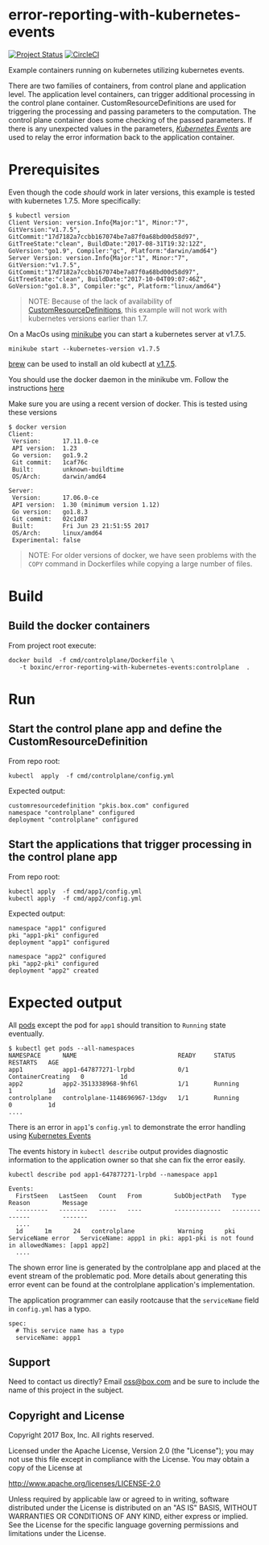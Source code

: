 # error-reporting-with-kubernetes-events

[![Project Status](http://opensource.box.com/badges/stable.svg)](http://opensource.box.com/badges)
[![CircleCI](https://circleci.com/gh/box/error-reporting-with-kubernetes-events.svg?style=svg)](https://circleci.com/gh/box/error-reporting-with-kubernetes-events)

Example containers running on kubernetes utilizing kubernetes events.

There are two families of containers, from control plane and application level.
The application level containers, can trigger additional processing in the
control plane container. CustomResourceDefinitions are used for triggering the
processing and passing parameters to the computation. The control plane
container does some checking of the passed parameters. If there is any
unexpected values in the parameters, [*Kubernetes
Events*](https://v1-7.docs.kubernetes.io/docs/api-reference/v1.7/#event-v1-core)
are used to relay the error information back to the application container.


# Prerequisites

Even though the code *should* work in later versions, this example is tested
with kubernetes 1.7.5. More specifically:

```
$ kubectl version
Client Version: version.Info{Major:"1", Minor:"7", GitVersion:"v1.7.5", GitCommit:"17d7182a7ccbb167074be7a87f0a68bd00d58d97", GitTreeState:"clean", BuildDate:"2017-08-31T19:32:12Z", GoVersion:"go1.9", Compiler:"gc", Platform:"darwin/amd64"}
Server Version: version.Info{Major:"1", Minor:"7", GitVersion:"v1.7.5", GitCommit:"17d7182a7ccbb167074be7a87f0a68bd00d58d97", GitTreeState:"clean", BuildDate:"2017-10-04T09:07:46Z", GoVersion:"go1.8.3", Compiler:"gc", Platform:"linux/amd64"}
```

> NOTE: Because of the lack of availability of
> [CustomResourceDefinitions](https://kubernetes.io/docs/tasks/access-kubernetes-api/extend-api-custom-resource-definitions/),
> this example will not work with kubernetes versions earlier than 1.7.


On a MacOs using
[minikube](https://kubernetes.io/docs/getting-started-guides/minikube/#specifying-the-kubernetes-version) you can
start a kubernetes server at v1.7.5.
```
minikube start --kubernetes-version v1.7.5
```
[brew](https://brew.sh/) can be used to install an old kubectl at
[v1.7.5](https://github.com/Homebrew/homebrew-core/blob/8e0e4c9c9b1c4154f31f3313e6b5cfce7de79109/Formula/kubernetes-cli.rb#L5).

You should use the docker daemon in the minikube vm. Follow the instructions
[here](https://kubernetes.io/docs/getting-started-guides/minikube/#reusing-the-docker-daemon)

Make sure you are using a recent version of docker. This is tested using these
versions

```
$ docker version
Client:
 Version:      17.11.0-ce
 API version:  1.23
 Go version:   go1.9.2
 Git commit:   1caf76c
 Built:        unknown-buildtime
 OS/Arch:      darwin/amd64

Server:
 Version:      17.06.0-ce
 API version:  1.30 (minimum version 1.12)
 Go version:   go1.8.3
 Git commit:   02c1d87
 Built:        Fri Jun 23 21:51:55 2017
 OS/Arch:      linux/amd64
 Experimental: false
```

> NOTE: For older versions of docker, we have seen problems with the `COPY`
> command in Dockerfiles while copying a large number of files.

# Build

## Build the docker containers

From project root execute:

```
docker build  -f cmd/controlplane/Dockerfile \
   -t boxinc/error-reporting-with-kubernetes-events:controlplane  .
```

# Run

## Start the control plane app and define the CustomResourceDefinition

From repo root:
```
kubectl  apply  -f cmd/controlplane/config.yml
```

Expected output:
```
customresourcedefinition "pkis.box.com" configured
namespace "controlplane" configured
deployment "controlplane" configured
```

## Start the applications that trigger processing in the control plane app


From repo root:
```
kubectl apply  -f cmd/app1/config.yml
kubectl apply  -f cmd/app2/config.yml
```

Expected output:

```
namespace "app1" configured
pki "app1-pki" configured
deployment "app1" configured

namespace "app2" configured
pki "app2-pki" configured
deployment "app2" created
```


# Expected output

All [pods](https://kubernetes.io/docs/concepts/workloads/pods/pod/) except the
pod for `app1` should transition to `Running` state eventually.

```
$ kubectl get pods --all-namespaces
NAMESPACE      NAME                            READY     STATUS              RESTARTS   AGE
app1           app1-647877271-lrpbd            0/1       ContainerCreating   0          1d
app2           app2-3513338968-9hf6l           1/1       Running             1          1d
controlplane   controlplane-1148696967-13dgv   1/1       Running             0          1d
....
```

There is an error in `app1`'s `config.yml` to demonstrate the error
handling using [Kubernetes
Events](https://v1-7.docs.kubernetes.io/docs/api-reference/v1.7/#event-v1-core)

The events history in `kubectl describe` output provides diagnostic
information to the application owner so that she can fix the error
easily.

```
kubectl describe pod app1-647877271-lrpbd --namespace app1

Events:
  FirstSeen   LastSeen   Count   From         SubObjectPath   Type      Reason         Message
  ---------   --------   -----   ----         -------------   --------   ------         -------
  ....
  1d      1m      24   controlplane            Warning      pki ServiceName error   ServiceName: appp1 in pki: app1-pki is not found in allowedNames: [app1 app2]
  ....

```

The shown error line is generated by the controlplane app and placed at the
event stream of the problematic pod. More details about generating this
error event can be found at the controlplane application's implementation.

The application programmer can easily rootcause that the `serviceName` field
in `config.yml` has a typo.
```
spec:
  # This service name has a typo
  serviceName: appp1
```





## Support

Need to contact us directly? Email oss@box.com and be sure to include the name of this project in the subject.

## Copyright and License

Copyright 2017 Box, Inc. All rights reserved.

Licensed under the Apache License, Version 2.0 (the "License");
you may not use this file except in compliance with the License.
You may obtain a copy of the License at

   http://www.apache.org/licenses/LICENSE-2.0

Unless required by applicable law or agreed to in writing, software
distributed under the License is distributed on an "AS IS" BASIS,
WITHOUT WARRANTIES OR CONDITIONS OF ANY KIND, either express or implied.
See the License for the specific language governing permissions and
limitations under the License.
